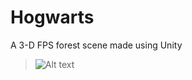 # Hogwarts

A 3-D FPS forest scene made using Unity

> ![Alt text](https://github.com/Ishan-001/Hogwarts/blob/master/sample.gif)
